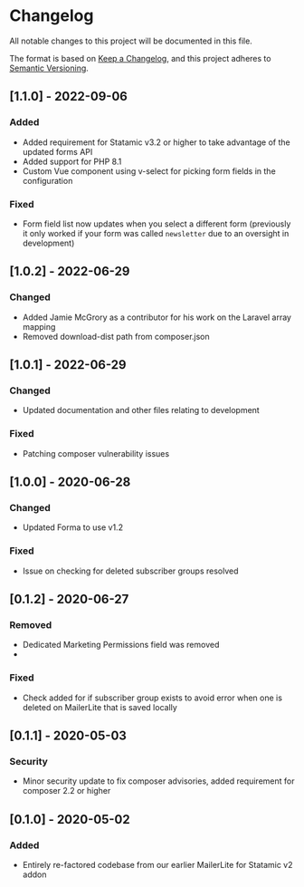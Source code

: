 # Changelog
All notable changes to this project will be documented in this file.

The format is based on [Keep a Changelog](https://keepachangelog.com/en/1.0.0/),
and this project adheres to [Semantic Versioning](https://semver.org/spec/v2.0.0.html).

## [1.1.0] - 2022-09-06

### Added
- Added requirement for Statamic v3.2 or higher to take advantage of the updated forms API
- Added support for PHP 8.1
- Custom Vue component using v-select for picking form fields in the configuration

### Fixed
- Form field list now updates when you select a different form (previously it only worked if your form was called `newsletter` due to an oversight in development)

## [1.0.2] - 2022-06-29

### Changed
- Added Jamie McGrory as a contributor for his work on the Laravel array mapping
- Removed download-dist path from composer.json

## [1.0.1] - 2022-06-29

### Changed
- Updated documentation and other files relating to development

### Fixed
- Patching composer vulnerability issues

## [1.0.0] - 2020-06-28
### Changed
- Updated Forma to use v1.2

### Fixed
- Issue on checking for deleted subscriber groups resolved

## [0.1.2] - 2020-06-27
### Removed
- Dedicated Marketing Permissions field was removed
- 
### Fixed
- Check added for if subscriber group exists to avoid error when one is deleted on MailerLite that is saved locally

## [0.1.1] - 2020-05-03
### Security
- Minor security update to fix composer advisories, added requirement for composer 2.2 or higher

## [0.1.0] - 2020-05-02
### Added
- Entirely re-factored codebase from our earlier MailerLite for Statamic v2 addon


